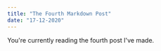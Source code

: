 ```yaml
---
title: "The Fourth Markdown Post"
date: "17-12-2020"
---
```


You're currently reading the fourth post I've made.